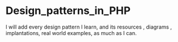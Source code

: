 # Design_patterns_in_PHP
I will add  every design pattern I learn, and its resources , diagrams , implantations, real world examples, as much as I can. 
